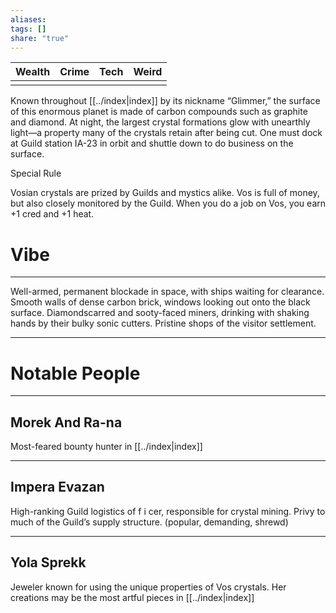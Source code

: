 ```yaml
---
aliases: 
tags: []
share: "true"
---
```

| **Wealth** | **Crime** | **Tech** | **Weird** |
| ---- | ---- | ---- | ---- |
|  |  |  |  |

Known throughout [[../index|index]] by its nickname “Glimmer,” the surface of this enormous planet is made of carbon compounds such as graphite and diamond. At night, the largest crystal formations glow with unearthly light—a property many of the crystals retain after being cut. One must dock at Guild station IA-23 in orbit and shuttle down to do business on the surface.

Special Rule

Vosian crystals are prized by Guilds and mystics alike. Vos is full of money, but also closely monitored by the Guild. When you do a job on Vos, you earn +1 cred and +1 heat.

# Vibe

---

Well-armed, permanent blockade in space, with ships waiting for clearance. Smooth walls of dense carbon brick, windows looking out onto the black surface. Diamondscarred and sooty-faced miners, drinking with shaking hands by their bulky sonic cutters. Pristine shops of the visitor settlement.

---

# Notable People

---

## Morek And Ra-na

Most-feared bounty hunter in [[../index|index]]

---

## Impera Evazan

High-ranking Guild logistics of f i cer, responsible for crystal mining. Privy to much of the Guild’s supply structure. (popular, demanding, shrewd)

---

## Yola Sprekk

Jeweler known for using the unique properties of Vos crystals. Her creations may be the most artful pieces in [[../index|index]]
